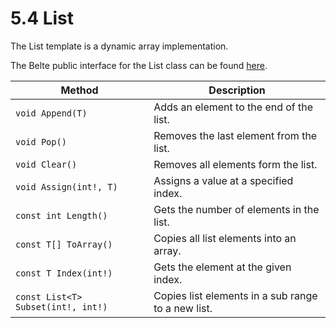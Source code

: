 # 5.4 List

The List template is a dynamic array implementation.

The Belte public interface for the List class can be found [here](../../../src/Belte/Standard/List.blt).

| Method | Description |
|-|-|
| `void Append(T)` | Adds an element to the end of the list. |
| `void Pop()` | Removes the last element from the list. |
| `void Clear()` | Removes all elements form the list. |
| `void Assign(int!, T)` | Assigns a value at a specified index. |
| `const int Length()` | Gets the number of elements in the list. |
| `const T[] ToArray()` | Copies all list elements into an array. |
| `const T Index(int!)` | Gets the element at the given index. |
| `const List<T> Subset(int!, int!)` | Copies list elements in a sub range to a new list. |
